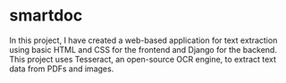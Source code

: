 # smartdoc
In this project, I have created a web-based application for text extraction using basic HTML and CSS for the frontend and Django for the backend. This project uses Tesseract, an open-source OCR engine, to extract text data from PDFs and images.
